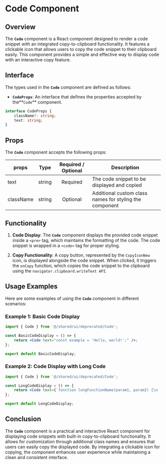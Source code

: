 # Code Component
## Overview
The **`Code`** component is a React component designed to render a code snippet with an integrated copy-to-clipboard functionality. It features a clickable icon that allows users to copy the code snippet to their clipboard easily. This component provides a simple and effective way to display code with an interactive copy feature.

## Interface
The types used in the **`Code`** component are defined as follows:

- **`CodeProps`**: An interface that defines the properties accepted by the**`Code`** component.
```typescript
interface CodeProps {
    className?: string;
    text: string;
}
```
## Props
The **`Code`** component accepts the following props:

| props        | Type          | Required / Optional      | Description      |
| -------------| ------------- | :---: |--------------------------------------- |
| text        | string  | Required         |The code snippet to be displayed and copied|
| className    | string  | Optional          |Additional custom class names for styling the component |

## Functionality
1. **Code Display**: The **`Code`** component displays the provided code snippet inside a `<pre>` tag, which maintains the formatting of the code. The code snippet is wrapped in a `<code>` tag for proper styling.

2. **Copy Functionality**: A copy button, represented by the `CopyIconNew` icon, is displayed alongside the code snippet. When clicked, it triggers the `onCopy` function, which copies the code snippet to the clipboard using the `navigator.clipboard.writeText API`.

## Usage Examples 
Here are some examples of using the **`Code`** component in different scenarios:

### Example 1: Basic Code Display
```jsx
import { Code } from '@/shared/ui/deprecated/Code';

const BasicCodeDisplay = () => {
    return <Code text="const example = 'Hello, world!';" />;
};

export default BasicCodeDisplay;
```

### Example 2: Code Display with Long Code
```jsx
import { Code } from '@/shared/ui/deprecated/Code';

const LongCodeDisplay = () => {
    return <Code text={`function longFunctionName(param1, param2) {\n    return param1 + param2;\n}`} />;
};

export default LongCodeDisplay;
```

## Conclusion
The **`Code`** component is a practical and interactive React component for displaying code snippets with built-in copy-to-clipboard functionality. It allows for customization through additional class names and ensures that users can easily copy the displayed code. By integrating a clickable icon for copying, the component enhances user experience while maintaining a clean and consistent interface.
